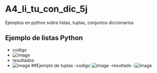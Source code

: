 # A4_li_tu_con_dic_5j
Ejemplos en python sobre listas, tuplas, conjuntos diccionarios
## Ejemplo de listas Python
- codigo
- ![image](https://github.com/user-attachments/assets/5bf20f98-394d-4523-92e2-d94c0ad99da9)
- resultados
- ![image](https://github.com/user-attachments/assets/9739a623-5325-4031-b502-4ee15dfc13c0)
  ##Ejemplo de tuplas
-codigo
 ![image](https://github.com/user-attachments/assets/afa8adb0-7270-44f3-8b98-51cf375a5329)
-resultado
-![image](https://github.com/user-attachments/assets/5c0df136-8848-4972-ae83-ebc4442707f7)


